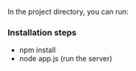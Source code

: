 In the project directory, you can run:

### Installation steps

- npm install
- node app.js (run the server)
